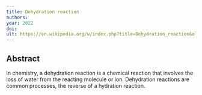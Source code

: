 ```yaml
---
title: Dehydration reaction
authors: 
year: 2022
doi: 
ult: https://en.wikipedia.org/w/index.php?title=Dehydration_reaction&oldid=1083210708
---
```

## Abstract
In chemistry, a dehydration reaction is a chemical reaction that involves the loss of water from the reacting molecule or ion. Dehydration reactions are common processes, the reverse of a hydration reaction.

